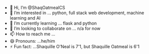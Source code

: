 - 👋 Hi, I’m @ShaqOatmealCS
- 👀 I’m interested in ... python, full stack web development, machine learning and AI
- 🌱 I’m currently learning ... flask and python
- 💞️ I’m looking to collaborate on ... n/a for now
- 📫 How to reach me ...
- 😄 Pronouns: ...he/him
- ⚡ Fun fact: ...Shaquille O'Neal is 7'1, but Shaquille Oatmeal is 6'1

<!---
ShaqOatmealCS/ShaqOatmealCS is a ✨ special ✨ repository because its `README.md` (this file) appears on your GitHub profile.
You can click the Preview link to take a look at your changes.
--->
